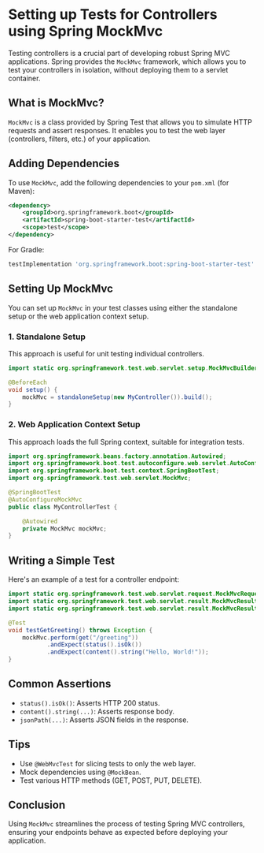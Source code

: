 # Setting up Tests for Controllers using Spring MockMvc

Testing controllers is a crucial part of developing robust Spring MVC applications. Spring provides the `MockMvc` framework, which allows you to test your controllers in isolation, without deploying them to a servlet container.

## What is MockMvc?

`MockMvc` is a class provided by Spring Test that allows you to simulate HTTP requests and assert responses. It enables you to test the web layer (controllers, filters, etc.) of your application.

## Adding Dependencies

To use `MockMvc`, add the following dependencies to your `pom.xml` (for Maven):

```xml
<dependency>
    <groupId>org.springframework.boot</groupId>
    <artifactId>spring-boot-starter-test</artifactId>
    <scope>test</scope>
</dependency>
```

For Gradle:

```groovy
testImplementation 'org.springframework.boot:spring-boot-starter-test'
```

## Setting Up MockMvc

You can set up `MockMvc` in your test classes using either the standalone setup or the web application context setup.

### 1. Standalone Setup

This approach is useful for unit testing individual controllers.

```java
import static org.springframework.test.web.servlet.setup.MockMvcBuilders.standaloneSetup;

@BeforeEach
void setup() {
    mockMvc = standaloneSetup(new MyController()).build();
}
```

### 2. Web Application Context Setup

This approach loads the full Spring context, suitable for integration tests.

```java
import org.springframework.beans.factory.annotation.Autowired;
import org.springframework.boot.test.autoconfigure.web.servlet.AutoConfigureMockMvc;
import org.springframework.boot.test.context.SpringBootTest;
import org.springframework.test.web.servlet.MockMvc;

@SpringBootTest
@AutoConfigureMockMvc
public class MyControllerTest {

    @Autowired
    private MockMvc mockMvc;
}
```

## Writing a Simple Test

Here's an example of a test for a controller endpoint:

```java
import static org.springframework.test.web.servlet.request.MockMvcRequestBuilders.get;
import static org.springframework.test.web.servlet.result.MockMvcResultMatchers.status;
import static org.springframework.test.web.servlet.result.MockMvcResultMatchers.content;

@Test
void testGetGreeting() throws Exception {
    mockMvc.perform(get("/greeting"))
           .andExpect(status().isOk())
           .andExpect(content().string("Hello, World!"));
}
```

## Common Assertions

- `status().isOk()`: Asserts HTTP 200 status.
- `content().string(...)`: Asserts response body.
- `jsonPath(...)`: Asserts JSON fields in the response.

## Tips

- Use `@WebMvcTest` for slicing tests to only the web layer.
- Mock dependencies using `@MockBean`.
- Test various HTTP methods (GET, POST, PUT, DELETE).

## Conclusion

Using `MockMvc` streamlines the process of testing Spring MVC controllers, ensuring your endpoints behave as expected before deploying your application.
